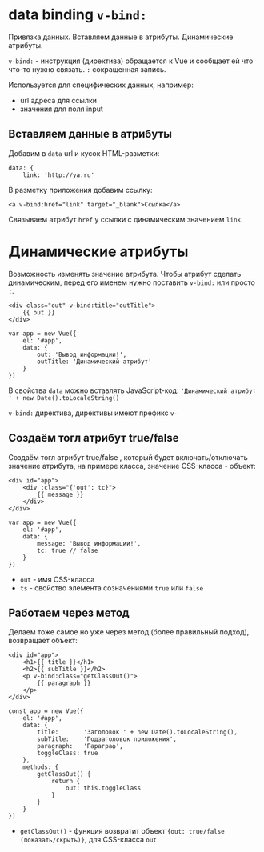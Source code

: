 # data binding `v-bind:`
Привязка данных. Вставляем данные в атрибуты. Динамические атрибуты.

`v-bind:` - инструкция (директива) обращается к Vue и сообщает ей что что-то нужно связать. `:` сокращенная запись.

Используется для специфических данных, например:
- url адреса для ссылки
- значения для поля input

## Вставляем данные в атрибуты

Добавим в `data` url и кусок HTML-разметки:

    data: {
        link: 'http://ya.ru'

В разметку приложения добавим ссылку:

    <a v-bind:href="link" target="_blank">Ссылка</a>

Связываем атрибут `href` у ссылки с динамическим значением `link`.

# Динамические атрибуты
Возможность изменять значение атрибута. Чтобы атрибут сделать динамическим, перед его именем нужно поставить `v-bind:` или просто `:`.

    <div class="out" v-bind:title="outTitle">
        {{ out }}
    </div>

    var app = new Vue({
        el: '#app',
        data: {
            out: 'Вывод информации!',
            outTitle: 'Динамический атрибут'
        }
    })

В свойства `data` можно вставлять JavaScript-код: `'Динамический атрибут ' + new Date().toLocaleString()`

`v-bind:` директива, директивы имеют префикс `v-`

## Создаём тогл атрибут true/false
Создаём тогл атрибут true/false , который будет включать/отключать значение атрибута, на примере класса, значение CSS-класса - объект:

    <div id="app">
        <div :class="{'out': tc}">
            {{ message }}
        </div>
    </div>

    var app = new Vue({
        el: '#app',
        data: {
            message: 'Вывод информации!',
            tc: true // false
        }
    })

- `out` - имя CSS-класса
- `ts`  - свойство элемента созначениями `true` или `false`

## Работаем через метод
Делаем тоже самое но уже через метод (более правильный подход), возвращает объект:

    <div id="app">
        <h1>{{ title }}</h1>
        <h2>{{ subTitle }}</h2>
        <p v-bind:class="getClassOut()">
            {{ paragraph }}
        </p>
    </div>

    const app = new Vue({
        el: '#app',
        data: {
            title:       'Заголовок ' + new Date().toLocaleString(),
            subTitle:    'Подзаголовок приложения',
            paragraph:   'Параграф',
            toggleClass: true
        },
        methods: {
            getClassOut() {
                return {
                    out: this.toggleClass
                }
            }
        }
    })

- `getClassOut()` - функция возвратит объект `{out: true/false (показать/скрыть)}`, для CSS-класса `out`

